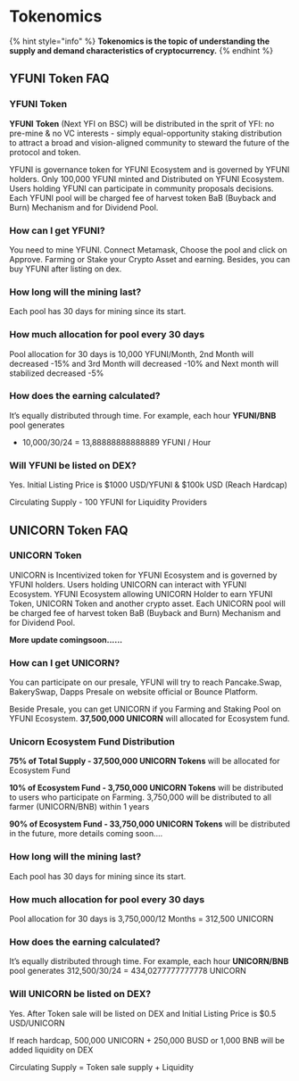 # Tokenomics

{% hint style="info" %}
**Tokenomics is the topic of understanding the supply and demand characteristics of cryptocurrency.**
{% endhint %}

## YFUNI Token FAQ

### YFUNI Token

**YFUNI** **Token** \(Next YFI on BSC\) will be distributed in the sprit of YFI: no pre-mine & no VC interests - simply equal-opportunity staking distribution to attract a broad and vision-aligned community to steward the future of the protocol and token.

YFUNI is governance token for YFUNI Ecosystem and is governed by YFUNI holders. Only 100,000 YFUNI minted and Distributed on YFUNI Ecosystem. Users holding YFUNI can participate in community proposals decisions. Each YFUNI pool will be charged fee of harvest token BaB \(Buyback and Burn\) Mechanism and for Dividend Pool. 

### How can I get YFUNI?

You need to mine YFUNI. Connect Metamask, Choose the pool and click on Approve. Farming or Stake your Crypto Asset and earning. Besides, you can buy YFUNI after listing on dex.

### **How long will the mining last?**

Each pool has 30 days for mining since its start.

### **How much allocation for pool every 30 days**

Pool allocation for 30 days is 10,000 YFUNI/Month, 2nd Month will decreased -15% and 3rd Month will decreased -10% and Next month will stabilized decreased -5%

### **How does the earning calculated?**

It’s equally distributed through time. For example, each hour **YFUNI/BNB** pool generates 

* 10,000/30/24 = 13,88888888888889 YFUNI / Hour

### **Will YFUNI be listed on DEX?**

Yes. Initial Listing Price is $1000 USD/YFUNI & $100k USD \(Reach Hardcap\)

Circulating Supply - 100 YFUNI for Liquidity Providers

## UNICORN Token FAQ

### UNICORN Token

UNICORN is Incentivized token for YFUNI Ecosystem and is governed by YFUNI holders. Users holding UNICORN can interact with YFUNI Ecosystem. YFUNI Ecosystem allowing UNICORN Holder to earn YFUNI Token, UNICORN Token and another crypto asset. Each UNICORN pool will be charged fee of harvest token BaB \(Buyback and Burn\) Mechanism and for Dividend Pool. 

**More update comingsoon......**

### How can I get **UNICORN**?

You can participate on our presale, YFUNI will try to reach Pancake.Swap, BakerySwap, Dapps Presale on website official or Bounce Platform.

Beside Presale, you can get UNICORN if you Farming and Staking Pool on YFUNI Ecosystem. **37,500,000 UNICORN** will allocated for Ecosystem fund.

### Unicorn Ecosystem Fund Distribution

**75% of Total Supply - 37,500,000 UNICORN Tokens** will be allocated for Ecosystem Fund

**10% of Ecosystem Fund - 3,750,000 UNICORN Tokens** will be distributed to users who participate on Farming. 3,750,000 will be distributed to all farmer \(UNICORN/BNB\) within 1 years

**90% of Ecosystem Fund - 33,750,000 UNICORN Tokens** will be distributed in the future, more details coming soon....

### **How long will the mining last?**

Each pool has 30 days for mining since its start.

### **How much allocation for pool every 30 days**

Pool allocation for 30 days is 3,750,000/12 Months = 312,500 UNICORN

### **How does the earning calculated?**

It’s equally distributed through time. For example, each hour **UNICORN/BNB** pool generates 312,500/30/24 = 434,0277777777778 UNICORN

### **Will UNICORN be listed on DEX?**

Yes. After Token sale will be listed on DEX and Initial Listing Price is $0.5 USD/UNICORN

If reach hardcap, 500,000 UNICORN + 250,000 BUSD or 1,000 BNB will be added liquidity on DEX

Circulating Supply = Token sale supply + Liquidity 

